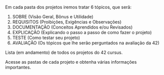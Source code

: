 Em cada pasta dos projetos iremos tratar 6 tópicos, que serã:
1. SOBRE (Visão Geral, Bônus e Utilidade)
2. REQUISITOS (Proibições, Exigências e Observações)
3. DOCUMENTAÇÃO (Conceitos Aprendidos e/ou Revisados)
4. EXPLICAÇÃO (Explicando o passo a passo de como fazer o projeto)
5. TESTE (Como testar seu projeto)
6. AVALIAÇÃO (Os tópicos que lhe serão perguntados na avaliação da 42)

Lista (em andamento) de todos os projetos do 42 cursus.

Acesse as pastas de cada projeto e obtenha várias informações importantes.
